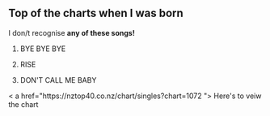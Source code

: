 ## Top of the charts when I was born




I don/t recognise **any of these songs!**




1. BYE BYE BYE

2. RISE

3. DON'T CALL ME BABY
<p>< a href="https://nztop40.co.nz/chart/singles?chart=1072 "> Here's to veiw the chart</ a></p >
